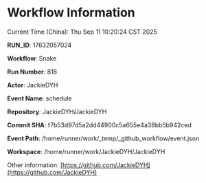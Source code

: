 # Workflow Information

Current Time (China): Thu Sep 11 10:20:24 CST 2025  

**RUN_ID**: 17632057024  

**Workflow**: Snake  

**Run Number**: 818  

**Actor**: JackieDYH  

**Event Name**: schedule  

**Repository**: JackieDYH/JackieDYH  

**Commit SHA**: f7b53d97d5a2dd44900c5a655e4a38bb5b942ced  

**Event Path**: /home/runner/work/_temp/_github_workflow/event.json  

**Workspace**: /home/runner/work/JackieDYH/JackieDYH  

Other information: [https://github.com/JackieDYH](https://github.com/JackieDYH)
